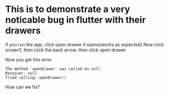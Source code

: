 # This is to demonstrate a very noticable bug in flutter with their drawers

if you run the app, 
click open drawer it opens(works as expected)
Now click screen1, then click the back arrow, then click open drawer

Now you get this error
```
The method 'openDrawer' was called on null.
Receiver: null
Tried calling: openDrawer()
```

How can we fix?
